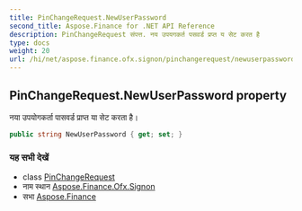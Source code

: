 ```yaml
---
title: PinChangeRequest.NewUserPassword
second_title: Aspose.Finance for .NET API Reference
description: PinChangeRequest संपत्त. नय उपयगकर्त पसवर्ड प्रप्त य सेट करत है
type: docs
weight: 20
url: /hi/net/aspose.finance.ofx.signon/pinchangerequest/newuserpassword/
---
```

## PinChangeRequest.NewUserPassword property

नया उपयोगकर्ता पासवर्ड प्राप्त या सेट करता है।

```csharp
public string NewUserPassword { get; set; }
```

### यह सभी देखें

* class [PinChangeRequest](../)
* नाम स्थान [Aspose.Finance.Ofx.Signon](../../pinchangerequest/)
* सभा [Aspose.Finance](../../../)


